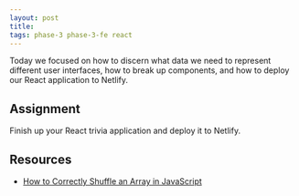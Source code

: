 ```yaml
---
layout: post
title:
tags: phase-3 phase-3-fe react
---
```


Today we focused on how to discern what data we need to represent different user interfaces, how to break up components, and how to deploy our React application to Netlify.

## Assignment

Finish up your React trivia application and deploy it to Netlify.

## Resources

- [How to Correctly Shuffle an Array in JavaScript](https://medium.com/@nitinpatel_20236/how-to-shuffle-correctly-shuffle-an-array-in-javascript-15ea3f84bfb)

